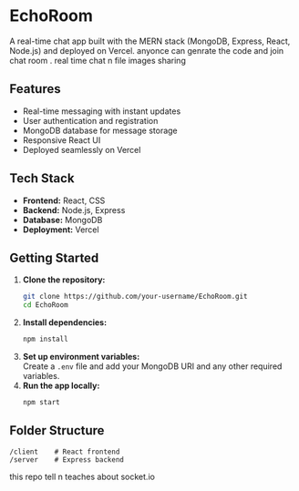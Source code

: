 # EchoRoom

A real-time chat app built with the MERN stack (MongoDB, Express, React, Node.js) and deployed on Vercel. anyonce can genrate the code and join chat room . real time chat n file images sharing


## Features

- Real-time messaging with instant updates
- User authentication and registration
- MongoDB database for message storage
- Responsive React UI
- Deployed seamlessly on Vercel

## Tech Stack

- **Frontend:** React, CSS
- **Backend:** Node.js, Express
- **Database:** MongoDB
- **Deployment:** Vercel

## Getting Started

1. **Clone the repository:**
    ```bash
    git clone https://github.com/your-username/EchoRoom.git
    cd EchoRoom
    ```
2. **Install dependencies:**
    ```bash
    npm install
    ```
3. **Set up environment variables:**  
    Create a `.env` file and add your MongoDB URI and any other required variables.
4. **Run the app locally:**
    ```bash
    npm start
    ```

## Folder Structure

```
/client    # React frontend
/server    # Express backend
```
this repo tell n teaches about socket.io 
